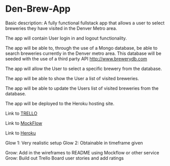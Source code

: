 # Den-Brew-App


Basic description: A fully functional fullstack app that allows a user to select breweries they have visited in the Denver Metro area.

The app will contain User login in and logout functionality.

The app will be able to, through the use of a Mongo database, be able to search breweries currently in the Denver metro area. This database will be seeded with the use of a third party API http://www.brewerydb.com 

The app will allow the User to select a specific brewery from the database.  

The app will be able to show the User a list of visited breweries. 

The app will be able to update the Users list of visited breweries from the database. 

The app will be deployed to the Heroku hosting site.

Link to [TRELLO](https://trello.com/b/hhZhAehF/denver-brewery-app)

Link to [MockFlow](https://sitemap.mockflow.com/editor.jsp?editor=on&publicid=202e2a28a0179b3177ab2aed52458b4d&projectid=1bd9c3d546564f7c7bcdf5f130f8b97c&perm=Owner)

Link to [Heroku](https://ancient-fjord-20095.herokuapp.com/)

Glow 1: Very realistic setup
Glow 2: Obtainable in timeframe given

Grow: Add in the wireframes to README using Mockflow or other service
Grow: Build out Trello Board user stories and add ratings